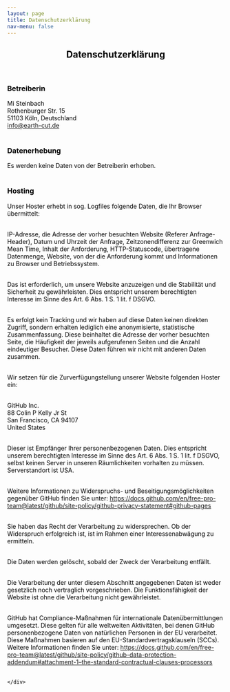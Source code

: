 ```yaml
---
layout: page
title: Datenschutzerklärung
nav-menu: false
---
```



<div id="main" class="alt">

<!-- One -->
<section id="two" style="color:#000000">
	<div class="inner">
		<header class="major">
			<h1>Datenschutzerklärung</h1>
		</header>

<h3>Betreiberin</h3>

Mi Steinbach<br>
Rothenburger Str. 15<br>
51103 Köln, Deutschland<br>
info@earth-cut.de<br><br>

<h3>Datenerhebung</h3>

Es werden keine Daten von der Betreiberin erhoben.<br><br>

<h3>Hosting</h3>
Unser Hoster erhebt in sog. Logfiles folgende Daten, die Ihr Browser übermittelt: <br><br>

IP-Adresse, die Adresse der vorher besuchten Website (Referer Anfrage-Header), Datum und Uhrzeit der Anfrage, Zeitzonendifferenz zur Greenwich Mean Time, Inhalt der Anforderung, HTTP-Statuscode, übertragene Datenmenge, Website, von der die Anforderung kommt und Informationen zu Browser und Betriebssystem.<br><br>

Das ist erforderlich, um unsere Website anzuzeigen und die Stabilität und Sicherheit zu gewährleisten. Dies entspricht unserem berechtigten Interesse im Sinne des Art. 6 Abs. 1 S. 1 lit. f DSGVO.<br><br>

Es erfolgt kein Tracking und wir haben auf diese Daten keinen direkten Zugriff, sondern erhalten lediglich eine anonymisierte, statistische Zusammenfassung. Diese beinhaltet die Adresse der vorher besuchten Seite, die Häufigkeit der jeweils aufgerufenen Seiten und die Anzahl eindeutiger Besucher. Diese Daten führen wir nicht mit anderen Daten zusammen.<br><br>

Wir setzen für die Zurverfügungstellung unserer Website folgenden Hoster ein:<br><br>

GitHub Inc.<br>
88 Colin P Kelly Jr St<br>
San Francisco, CA 94107<br>
United States<br><br>

Dieser ist Empfänger Ihrer personenbezogenen Daten. Dies entspricht unserem berechtigten Interesse im Sinne des Art. 6 Abs. 1 S. 1 lit. f DSGVO, selbst keinen Server in unseren Räumlichkeiten vorhalten zu müssen. Serverstandort ist USA.<br><br>

Weitere Informationen zu Widerspruchs- und Beseitigungsmöglichkeiten gegenüber GitHub finden Sie unter: <a href="https://docs.github.com/en/free-pro-team@latest/github/site-policy/github-privacy-statement#github-pages">https://docs.github.com/en/free-pro-team@latest/github/site-policy/github-privacy-statement#github-pages</a><br><br>

Sie haben das Recht der Verarbeitung zu widersprechen. Ob der Widerspruch erfolgreich ist, ist im Rahmen einer Interessenabwägung zu ermitteln.<br><br>

Die Daten werden gelöscht, sobald der Zweck der Verarbeitung entfällt.<br><br>

Die Verarbeitung der unter diesem Abschnitt angegebenen Daten ist weder gesetzlich noch vertraglich vorgeschrieben. Die Funktionsfähigkeit der Website ist ohne die Verarbeitung nicht gewährleistet.<br><br>

GitHub hat Compliance-Maßnahmen für internationale Datenübermittlungen umgesetzt. Diese gelten für alle weltweiten Aktivitäten, bei denen GitHub personenbezogene Daten von natürlichen Personen in der EU verarbeitet. Diese Maßnahmen basieren auf den EU-Standardvertragsklauseln (SCCs). Weitere Informationen finden Sie unter: <a href="https://docs.github.com/en/free-pro-team@latest/github/site-policy/github-data-protection-addendum#attachment-1–the-standard-contractual-clauses-processors">https://docs.github.com/en/free-pro-team@latest/github/site-policy/github-data-protection-addendum#attachment-1–the-standard-contractual-clauses-processors</a><br><br>

    </div>
</section>

</div>
